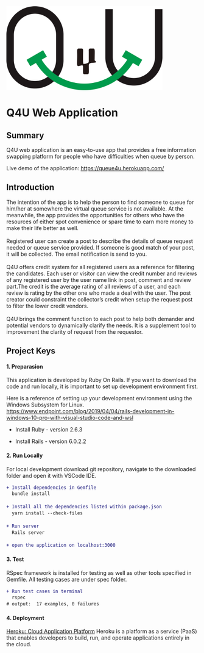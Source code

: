 <img src='app/assets/images/logo2.png' width="410" height="220">

# Q4U Web Application

## Summary
Q4U web application is an easy-to-use app that provides a free information swapping platform for people who have difficulties when queue by person. 

Live demo of the application: https://queue4u.herokuapp.com/

## Introduction
The intention of the app is to help the person to find someone to queue for him/her at somewhere the virtual queue service is not available. At the meanwhile, the app provides the opportunities for others who have the resources of either spot convenience or spare time to earn more money to make their life better as well.<br><br>
Registered user can create a post to describe the details of queue request needed or queue service provided. If someone is good match of your post, it will be collected. The email notification is send to you.<br><br>
Q4U offers credit system for all registered users as a reference for filtering the candidates. Each user or visitor can view the credit number and reviews of any registered user by the user name link in post, comment and review part.The credit is the average rating of all reviews of a user, and each review is rating by the other one who made a deal with the user. The post creator could constraint the collector’s credit when setup the request post to filter the lower credit vendors.<br><br>
Q4U brings the comment function to each post to help both demander and potential vendors to dynamically clarify the needs. It is a supplement tool to improvement the clarity of request from the requestor.


## Project Keys

#### 1. Preparasion
This application is developed by Ruby On Rails. If you want to download the code and run locally, it is important to set up development environment first.

Here is a reference of setting up your development environment using the Windows Subsystem for Linux. https://www.endpoint.com/blog/2019/04/04/rails-development-in-windows-10-pro-with-visual-studio-code-and-wsl

* Install Ruby - version 2.6.3

* Install Rails - version 6.0.2.2

#### 2. Run Locally
For local development download git repository, navigate to the downloaded folder and open it with VSCode IDE.

````diff
+ Install dependencies in Gemfile
  bundle install

+ Install all the dependencies listed within package.json 
  yarn install --check-files

+ Run server
  Rails server

+ open the application on localhost:3000
````
#### 3. Test
RSpec framework is installed for testing as well as other tools specified in Gemfile. All testing cases are under spec folder. 
````diff
+ Run test cases in terminal
  rspec
# output:  17 examples, 0 failures
````
#### 4. Deployment
[Heroku: Cloud Application Platform](https://www.heroku.com/) Heroku is a platform as a service (PaaS) that enables developers to build, run, and operate applications entirely in the cloud.




